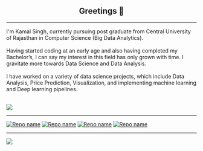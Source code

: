 <h2 align="center"> Greetings 👋 </h2>
<hr>

I'm Kamal Singh, currently pursuing post graduate from Central University of Rajasthan in Computer Science (Big Data Analytics).
<br><br>
Having started coding at an early age and also having completed my Bachelor’s, I can say my interest in this field has only grown with time. I gravitate more towards Data Science and Data Analysis.<br><br>
I have worked on a variety of data science projects, which include Data Analysis, Price Prediction, Visualization, and implementing machine learning and Deep learning pipelines. 
<br><br>


<a href="https://www.linkedin.com/in/kamal-singh-a47662156/" rel="nofollow">
    <img align="center" src="https://camo.githubusercontent.com/a493f6833f99fb3c85788d6d9305e6b7a42b838e5ee5d138fd9a8214a7e77472/68747470733a2f2f696d672e736869656c64732e696f2f62616467652f6c696e6b6564696e2d2532333030373742352e7376673f267374796c653d666f722d7468652d6261646765266c6f676f3d6c696e6b6564696e266c6f676f436f6c6f723d7768697465" data-canonical-src="https://img.shields.io/badge/linkedin-%230077B5.svg?&amp;style=for-the-badge&amp;logo=linkedin&amp;logoColor=white" style="max-width: 100%; ">
  </a>
  
  
<hr>


[![Repo name](https://github-readme-stats.vercel.app/api/pin/?username=Kamal2511&repo=olympics-analysis&show_owner=true)](https://github.com/Kamal2511/olympics-analysis)
[![Repo name](https://github-readme-stats.vercel.app/api/pin/?username=Kamal2511&repo=Movie-Recommender-System&show_owner=true)](https://github.com/Kamal2511/Movie-Recommender-System)
[![Repo name](https://github-readme-stats.vercel.app/api/pin/?username=Kamal2511&repo=Flight-Fare-Prediction&show_owner=true)](https://github.com/Kamal2511/Flight-Fare-Prediction)
[![Repo name](https://github-readme-stats.vercel.app/api/pin/?username=Kamal2511&repo=Spam-classifier&show_owner=true)](https://github.com/Kamal2511/Spam-classifier)

<hr>


<img align ="center" src="https://github-readme-stats.vercel.app/api/top-langs/?username=Kamal2511" style="max-width: 100%;">
  
